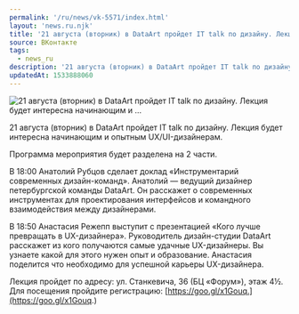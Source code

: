 ```yaml
---
permalink: '/ru/news/vk-5571/index.html'
layout: 'news.ru.njk'
title: '21 августа (вторник) в DataArt пройдет IT talk по дизайну. Лекция будет интересна начинающим и …'
source: ВКонтакте
tags:
  - news_ru
description: '21 августа (вторник) в DataArt пройдет IT talk по дизайну. Лекция будет интересна начинающим и …'
updatedAt: 1533888060
---
```

![21 августа (вторник) в DataArt пройдет IT talk по дизайну. Лекция будет интересна начинающим и …](https://sun9-40.userapi.com/impf/c844520/v844520012/c06e8/ffgjg8_muT4.jpg?size=1280x854&quality=96&sign=ab88a08765d7346c68d5e32a116afa46&c_uniq_tag=uSGxLprV1ffgeOvCL5pkYrIQoDYovJdvKQrjSgPxZy8&type=album)

21 августа (вторник) в DataArt пройдет IT talk по дизайну. Лекция будет интересна начинающим и опытным UX/UI-дизайнерам.

Программа мероприятия будет разделена на 2 части.

В 18:00 Анатолий Рубцов сделает доклад «Инструментарий современных дизайн-команд». Анатолий — ведущий дизайнер петербургской команды DataArt. Он расскажет о современных инструментах для проектирования интерфейсов и командного взаимодействия между дизайнерами.

В 18:50 Анастасия Режепп выступит с презентацией «Кого лучше превращать в UX-дизайнера». Руководитель дизайн-студии DataArt расскажет из кого получаются самые удачные UX-дизайнеры. Вы узнаете какой для этого нужен опыт и образование. Анастасия поделится что необходимо для успешной карьеры UX-дизайнера.

Лекция пройдет по адресу: ул. Станкевича, 36 (БЦ «Форум»), этаж 4½.
Для посещения пройдите регистрацию: [https://goo.gl/x1Gouq.](https://goo.gl/x1Gouq.)
